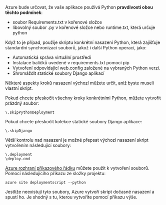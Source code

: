 Azure bude určovat, že vaše aplikace používá Python **pravdivosti obou těchto podmínek**:

- soubor Requirements.txt v kořenové složce
- libovolný soubor .py v kořenové složce nebo runtime.txt, která určuje python

Když to je případ, použije skriptu konkrétní nasazení Python, která zajišťuje standardní synchronizaci souborů, jakož i další Python operací, jako:

- Automatická správa virtuální prostředí
- Instalace balíčků uvedené v requirements.txt pomocí pip
- Vytvoření odpovídající web.config založené na vybraných Python verzi.
- Shromáždit statické soubory Django aplikací

Některé aspekty kroků nasazení výchozí můžete určit, aniž byste museli vlastní skript.

Pokud chcete přeskočit všechny kroky konkrétními Python, můžete vytvořit prázdný soubor:

    \.skipPythonDeployment

Pokud chcete přeskočit kolekce statické soubory Django aplikace:

    \.skipDjango 

Větší kontrolu nad nasazení je možné přepsat výchozí nasazení skript vytvořením následující soubory:

    \.deployment
    \deploy.cmd

[Azure rozhraní příkazového řádku][] můžete použít k vytvoření souborů.  Pomocí následujícího příkazu ze složky projektu:

    azure site deploymentscript --python

Jestliže neexistují tyto soubory, Azure vytvoří skript dočasné nasazení a spustí ho.  Je shodný s tu, kterou vytvoříte pomocí příkazu výše.

[Azure rozhraní příkazového řádku]: http://azure.microsoft.com/downloads/
